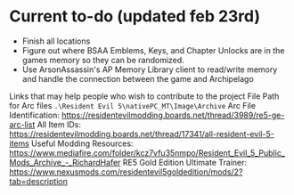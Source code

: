 # Current to-do (updated feb 23rd)
- Finish all locations
- Figure out where BSAA Emblems, Keys, and Chapter Unlocks are in the games memory so they can be randomized.
- Use ArsonAssassin's AP Memory Library client to read/write memory and handle the connection between the game and Archipelago

Links that may help people who wish to contribute to the project
File Path for Arc files `.\Resident Evil 5\nativePC_MT\Image\Archive`
Arc File Identification: <https://residentevilmodding.boards.net/thread/3989/re5-ge-arc-list>
All Item IDs: <https://residentevilmodding.boards.net/thread/17341/all-resident-evil-5-items>
Useful Modding Resources: <https://www.mediafire.com/folder/kcz7vfu35nmpo/Resident_Evil_5_Public_Mods_Archive_-_RichardHafer>
RE5 Gold Edition Ultimate Trainer: <https://www.nexusmods.com/residentevil5goldedition/mods/2?tab=description>
